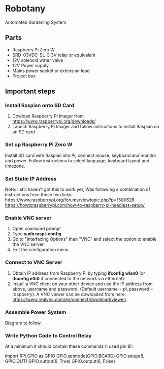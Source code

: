 # Robotany
Automated Gardening System

## Parts

* Raspberry Pi Zero W
* SRD-03VDC-SL-C 3V relay or equivalent
* 12V solenoid water valve
* 12V Power supply
* Mains power socket or extension lead
* Project box

## Important steps

### Install Raspian onto SD Card
1. Dowload Raspberry Pi Imager from https://www.raspberrypi.org/downloads/
2. Launch Raspberry Pi Imager and follow instructions to install Raspian on an SD card

### Set up Raspberry Pi Zero W
Install SD card with Raspian into Pi, connect mouse, keyboard and monitor and power. Follow instructions to select language, keyboard layout and timezone.

### Set Static IP Address
Note: I still haven't got this to work yet, Was folllowing a combination of instructions from these two links:
https://www.raspberrypi.org/forums/viewtopic.php?p=1500626
https://howtoraspberrypi.com/how-to-raspberry-pi-headless-setup/

### Enable VNC server
1. Open command prompt
2. Type **sudo raspi-config**
3. Go to "Interfacing Options" then "VNC" and select the option to enable the VNC server.
4. Exit the configuration menu

### Connect to VNC Server
1. Obtain IP address from Raspberry Pi by typing **ifconfig wlan0** (or **ifconfig eth0** if connected to the network via ethernet).
2. Install a VNC client on your other device and use the IP address from above, username and password. (Default username = pi, password = raspberry). A VNC viewer can be dowloaded from here: https://www.realvnc.com/en/connect/download/viewer/

### Assemble Power System
Diagram to follow

### Write Python Code to Control Relay
At a minimum it should contain these commands (I used pin 8):

import RPi.GPIO as GPIO
GPIO.setmode(GPIO.BOARD)
GPIO.setup(8, GPIO.OUT)
GPIO.output(8, True)
GPIO.output(8, False)


